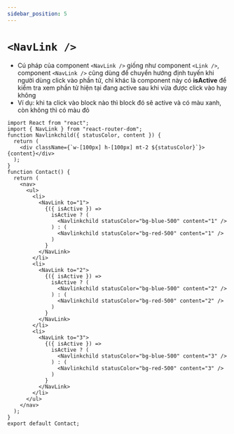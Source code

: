 ```yaml
---
sidebar_position: 5
---
```


# `<NavLink />`

- Cú pháp của component `<NavLink />` giống như component `<Link />`, component `<NavLink />` cũng dùng để chuyển hướng định tuyến khi người dùng click vào phần tử, chỉ khác là component này có **isActive** để kiểm tra xem phần tử hiện tại đang active sau khi vừa được click vào hay không
- Ví dụ: khi ta click vào block nào thì block đó sẽ active và có màu xanh, còn không thì có màu đỏ

```tsx
import React from "react";
import { NavLink } from "react-router-dom";
function Navlinkchild({ statusColor, content }) {
  return (
    <div className={`w-[100px] h-[100px] mt-2 ${statusColor}`}>{content}</div>
  );
}
function Contact() {
  return (
    <nav>
      <ul>
        <li>
          <NavLink to="1">
            {({ isActive }) =>
              isActive ? (
                <Navlinkchild statusColor="bg-blue-500" content="1" />
              ) : (
                <Navlinkchild statusColor="bg-red-500" content="1" />
              )
            }
          </NavLink>
        </li>
        <li>
          <NavLink to="2">
            {({ isActive }) =>
              isActive ? (
                <Navlinkchild statusColor="bg-blue-500" content="2" />
              ) : (
                <Navlinkchild statusColor="bg-red-500" content="2" />
              )
            }
          </NavLink>
        </li>
        <li>
          <NavLink to="3">
            {({ isActive }) =>
              isActive ? (
                <Navlinkchild statusColor="bg-blue-500" content="3" />
              ) : (
                <Navlinkchild statusColor="bg-red-500" content="3" />
              )
            }
          </NavLink>
        </li>
      </ul>
    </nav>
  );
}
export default Contact;
```
